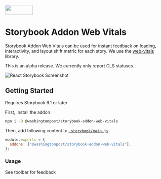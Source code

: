 <img src="https://user-images.githubusercontent.com/347490/104764662-b5358980-5735-11eb-8ef8-7058b6be43da.png" width="89" height="32">

# Storybook Addon Web Vitals

Storybook Addon Web Vitals can be used for instant feedback on loading, interactivity, and layout shift metric for each story. We use the [web-vitals](https://github.com/GoogleChrome/web-vitals) library.

This is an alpha release. We currently only report CLS statuses.

![React Storybook Screenshot](https://user-images.githubusercontent.com/347490/104764861-f9288e80-5735-11eb-9198-14de8a066a40.png)

## Getting Started

Requires Storybook 6.1 or later

First, install the addon

```sh
npm i -D @washingtonpost/storybook-addon-web-vitals
```

Then, add following content to [`.storybook/main.js`](https://storybook.js.org/docs/react/configure/overview#configure-your-storybook-project):

```js
module.exports = {
  addons: ["@washingtonpost/storybook-addon-web-vitals"],
};
```

### Usage

See toolbar for feedback
